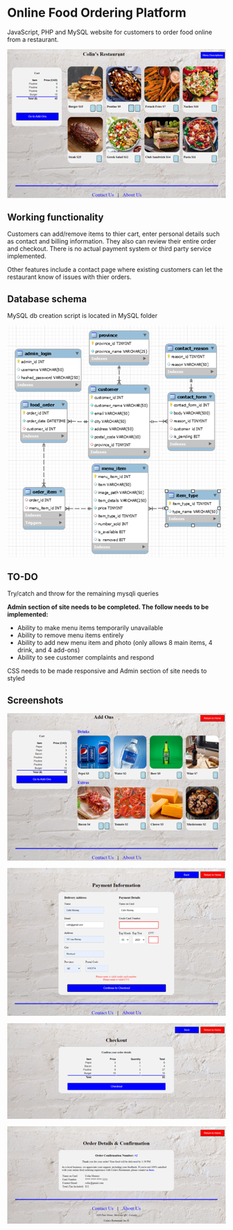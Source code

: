 # Online Food Ordering Platform

JavaScript, PHP and MySQL website for customers to order food online from a restaurant.

![Screenshot](README/index.png)

## Working functionality

Customers can add/remove items to thier cart, enter personal details such as contact and billing information.
They also can review their entire order and checkout. There is no actual payment system or third party service implemented.

Other features include a contact page where existing customers can let the restaurant know of issues with thier orders.

## Database schema

MySQL db creation script is located in MySQL folder

![Screenshot](README/schema.png)

## TO-DO

Try/catch and throw for the remaining mysqli queries

<b>Admin section of site needs to be completed. The follow needs to be implemented:</b>

- Ability to make menu items temporarily unavailable
- Ability to remove menu items entirely
- Ability to add new menu item and photo (only allows 8 main items, 4 drink, and 4 add-ons)
- Ability to see customer complaints and respond

CSS needs to be made responsive and Admin section of site needs to styled

## Screenshots

![Screenshot](README/add-ons.png)

![Screenshot](README/payment.png)

![Screenshot](README/checkout.png)

![Screenshot](README/confirmation.png)
